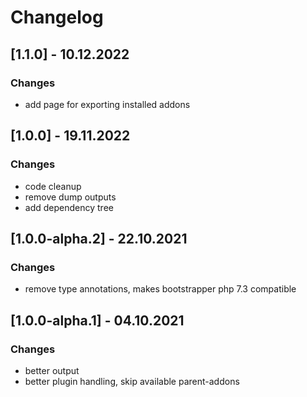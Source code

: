 # Changelog



## [1.1.0] - 10.12.2022

### Changes
- add page for exporting installed addons



## [1.0.0] - 19.11.2022

### Changes
- code cleanup
- remove dump outputs
- add dependency tree



## [1.0.0-alpha.2] - 22.10.2021

### Changes
- remove type annotations, makes bootstrapper php 7.3 compatible



## [1.0.0-alpha.1] - 04.10.2021

### Changes
- better output
- better plugin handling, skip available parent-addons



